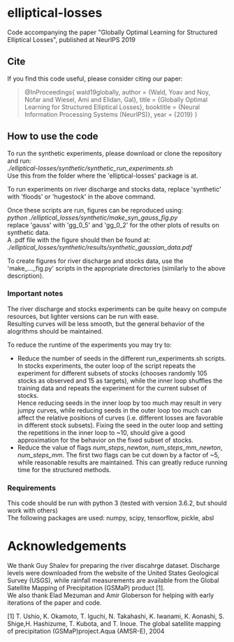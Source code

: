 # elliptical-losses
Code accompanying the paper "Globally Optimal Learning for Structured Elliptical Losses", published at NeurIPS 2019

## Cite
If you find this code useful, please consider citing our paper:

>@InProceedings{ wald19globally,
>  author = {Wald, Yoav and Noy, Nofar and Wiesel, Ami and Elidan, Gal},
>  title = {Globally Optimal Learning for Structured Elliptical Losses},
>  booktitle = {Neural Information Processing Systems (NeurIPS)},
> year = {2019} 
> }

## How to use the code
To run the synthetic experiments, please download or clone the repository and run: </br>
*./elliptical-losses/synthetic/synthetic_run_experiments.sh* </br>
Use this from the folder where the 'elliptical-losses' package is at.

To run experiments on river discharge and stocks data, replace 'synthetic' with 'floods' or 'hugestock' in the above command.

Once these scripts are run, figures can be reproduced using:</br>
*python ./elliptical_losses/synthetic/make_syn_gauss_fig.py*</br>
replace 'gauss' with 'gg_0_5' and 'gg_0_2' for the other plots of results on synthetic data.</br>
A .pdf file with the figure should then be found at:</br>
*./elliptical_losses/synthetic/results/synthetic_gaussian_data.pdf*

To create figures for river discharge and stocks data, use the 'make_..._fig.py' scripts in the appropriate directories (similarly to the above description).

### Important notes
The river discharge and stocks experiments can be quite heavy on compute resources, but lighter versions can be run with ease.</br>
Resulting curves will be less smooth, but the general behavior of the alogrithms should be maintained.

To reduce the runtime of the experiments you may try to:
* Reduce the number of seeds in the different run_experiments.sh scripts.</br>
In stocks experiments, the outer loop of the script repeats the experiment for different subsets of stocks (chooses randomly 105 stocks as observed and 15 as targets), while the inner loop shuffles the training data and repeats the experiment for the current subset of stocks. </br>
Hence reducing seeds in the inner loop by too much may result in very jumpy curves, while reducing seeds in the outer loop too much can affect the relative positions of curves (i.e. different losses are favorable in different stock subsets). Fixing the seed in the outer loop and setting the repetitions in the inner loop to ~10, should give a good approximation for the behavior on the fixed subset of stocks.
* Reduce the value of flags *num_steps_newton*, *num_steps_mm_newton*, *num_steps_mm*. The first two flags can be cut down by a factor of ~5, while reasonable results are maintained. This can greatly reduce running time for the structured methods.

### Requirements
This code should be run with python 3 (tested with version 3.6.2, but should work with others)</br>
The following packages are used: numpy, scipy, tensorflow, pickle, absl

# Acknowledgements
We thank Guy Shalev for preparing the river discahrge dataset. Discharge levels were downloaded from the website of the United States Geological Survey (USGS), while rainfall measurements are available from the Global Satellite Mapping of Precipitation (GSMaP) product [1]. </br>
We also thank Elad Mezuman and Amir Globerson for helping with early iterations of the paper and code.

[1] T.  Ushio,  K.  Okamoto,  T.  Iguchi,  N.  Takahashi,  K.  Iwanami,  K.  Aonashi,  S.  Shige,H. Hashizume, T. Kubota, and T. Inoue. The global satellite mapping of precipitation (GSMaP)project.Aqua (AMSR-E), 2004
